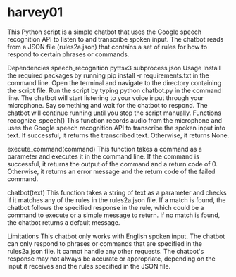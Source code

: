 # harvey01
This Python script is a simple chatbot that uses the Google speech recognition API to listen to and transcribe spoken input. The chatbot reads from a JSON file (rules2a.json) that contains a set of rules for how to respond to certain phrases or commands.

Dependencies
speech_recognition
pyttsx3
subprocess
json
Usage
Install the required packages by running pip install -r requirements.txt in the command line.
Open the terminal and navigate to the directory containing the script file.
Run the script by typing python chatbot.py in the command line.
The chatbot will start listening to your voice input through your microphone.
Say something and wait for the chatbot to respond.
The chatbot will continue running until you stop the script manually.
Functions
recognize_speech()
This function records audio from the microphone and uses the Google speech recognition API to transcribe the spoken input into text. If successful, it returns the transcribed text. Otherwise, it returns None.

execute_command(command)
This function takes a command as a parameter and executes it in the command line. If the command is successful, it returns the output of the command and a return code of 0. Otherwise, it returns an error message and the return code of the failed command.

chatbot(text)
This function takes a string of text as a parameter and checks if it matches any of the rules in the rules2a.json file. If a match is found, the chatbot follows the specified response in the rule, which could be a command to execute or a simple message to return. If no match is found, the chatbot returns a default message.

Limitations
This chatbot only works with English spoken input.
The chatbot can only respond to phrases or commands that are specified in the rules2a.json file. It cannot handle any other requests.
The chatbot's response may not always be accurate or appropriate, depending on the input it receives and the rules specified in the JSON file.
